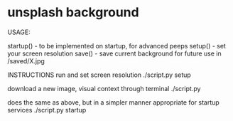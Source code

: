 # unsplash background
USAGE:

startup() - to be implemented on startup, for advanced peeps
setup() - set your screen resolution
save() - save current background for future use in /saved/X.jpg

INSTRUCTIONS
run and set screen resolution
 ./script.py setup

download a new image, visual context through terminal
 ./script.py

does the same as above, but in a simpler manner appropriate for startup services
./script.py startup
